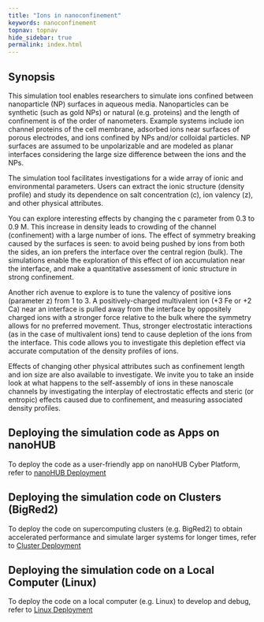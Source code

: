 ```yaml
---
title: "Ions in nanoconfinement"
keywords: nanoconfinement
topnav: topnav
hide_sidebar: true
permalink: index.html
---
```


## Synopsis

This simulation tool enables researchers to simulate ions confined between nanoparticle (NP) surfaces in aqueous media. Nanoparticles can be synthetic (such as gold NPs) or natural (e.g. proteins) and the length of confinement is of the order of nanometers. Example systems include ion channel proteins of the cell membrane, adsorbed ions near surfaces of porous electrodes, and ions confined by NPs and/or colloidal particles. NP surfaces are assumed to be unpolarizable and are modeled as planar interfaces considering the large size difference between the ions and the NPs. 

The simulation tool facilitates investigations for a wide array of ionic and environmental parameters. Users can extract the ionic structure (density profile) and study its dependence on salt concentration (c), ion valency (z), and other physical attributes. 

You can explore interesting effects by changing the c parameter from 0.3 to 0.9 M. This increase in density leads to crowding of the channel (confinement) with a large number of ions. The effect of symmetry breaking caused by the surfaces is seen: to avoid being pushed by ions from both the sides, an ion prefers the interface over the central region (bulk). The simulations enable the exploration of this effect of ion accumulation near the interface, and make a quantitative assessment of ionic structure in strong confinement.

Another rich avenue to explore is to tune the valency of positive ions (parameter z) from 1 to 3. A positively-charged multivalent ion (+3 Fe or +2 Ca) near an interface is pulled away from the interface by oppositely charged ions with a stronger force relative to the bulk where the symmetry allows for no preferred movement. Thus, stronger electrostatic interactions (as in the case of multivalent ions) tend to cause depletion of the ions from the interface. This code allows you to investigate this depletion effect via accurate computation of the density profiles of ions. 

Effects of changing other physical attributes such as confinement length and ion size are also available to investigate. We invite you to take an inside look at what happens to the self-assembly of ions in these nanoscale channels by investigating the interplay of electrostatic effects and steric (or entropic) effects caused due to confinement, and measuring associated density profiles.

## Deploying the simulation code as Apps on nanoHUB
To deploy the code as a user-friendly app on nanoHUB Cyber Platform, refer to [nanoHUB Deployment](nanohub_deployment)

## Deploying the simulation code on Clusters (BigRed2)
To deploy the code on supercomputing clusters (e.g. BigRed2) to obtain accelerated performance and simulate larger systems for longer times, refer to [Cluster Deployment](cluster_bigred2_deployment)

## Deploying the simulation code on a Local Computer (Linux)
To deploy the code on a local computer (e.g. Linux) to develop and debug, refer to [Linux Deployment](local_computer_deployment)

